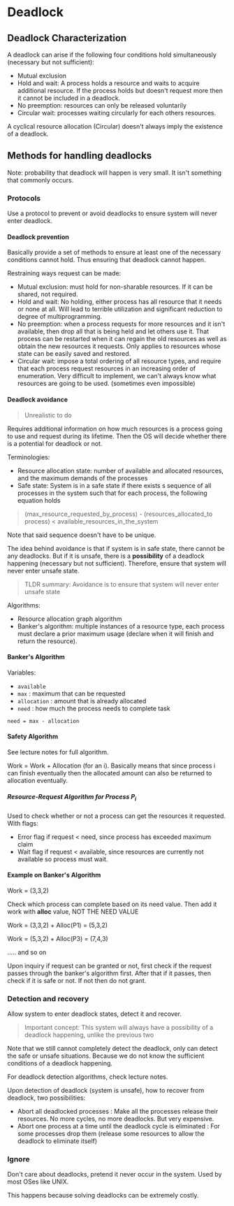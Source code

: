 # Deadlock

## Deadlock Characterization

A deadlock can arise if the following four conditions hold simultaneously (necessary but not sufficient):

- Mutual exclusion
- Hold and wait: A process holds a resource and waits to acquire additional resource. If the process holds but doesn't request more then it cannot be included in a deadlock.
- No preemption: resources can only be released voluntarily
- Circular wait: processes waiting circularly for each others resources.

A cyclical resource allocation (Circular) doesn't always imply the existence of a deadlock.

## Methods for handling deadlocks

Note: probability that deadlock will happen is very small. It isn't something that commonly occurs.

### Protocols

Use a protocol to prevent or avoid deadlocks to ensure system will never enter deadlock.

#### Deadlock prevention

Basically provide a set of methods to ensure at least one of the necessary conditions cannot hold. Thus ensuring that deadlock cannot happen.

Restraining ways request can be made:

- Mutual exclusion: must hold for non-sharable resources. If it can be shared, not required.
- Hold and wait: No holding, either process has all resource that it needs or none at all. Will lead to terrible utilization and significant reduction to degree of multiprogramming.
- No preemption: when a process requests for more resources and it isn't available, then drop all that is being held and let others use it. That process can be restarted when it can regain the old resources as well as obtain the new resources it requests. Only applies to resources whose state can be easily saved and restored.
- Circular wait: impose a total ordering of all resource types, and require that each process request resources in an increasing order of enumeration. Very difficult to implement, we can't always know what resources are going to be used. (sometimes even impossible)

#### Deadlock avoidance

> Unrealistic to do

Requires additional information on how much resources is a process going to use and request during its lifetime. Then the OS will decide whether there is a potential for deadlock or not.

Terminologies:
- Resource allocation state: number of available and allocated resources, and the maximum demands of the processes
- Safe state: System is in a safe state if there exists s sequence of all processes in the system such that for each process, the following equation holds
> (max_resource_requested_by_process) - (resources_allocated_to process) < available_resources_in_the_system

Note that said sequence doesn't have to be unique.

The idea behind avoidance is that if system is in safe state, there cannot be any deadlocks. But if it is unsafe, there is a **possibility** of a deadlock happening (necessary but not sufficient). Therefore, ensure that system will never enter unsafe state.

>TLDR summary: Avoidance is to ensure that system will never enter unsafe state

Algorithms:
- Resource allocation graph algorithm
- Banker's algorithm: multiple instances of a resource type, each process must declare a prior maximum usage (declare when it will finish and return the resource).

#### Banker's Algorithm
Variables:
- `available`
- `max` : maximum that can be requested
- `allocation` : amount that is already allocated
- `need` : how much the process needs to complete task

`need = max - allocation`

#### Safety Algorithm
See lecture notes for full algorithm.

Work = Work + Allocation (for an i). Basically means that since process i can finish eventually then the allocated amount can also be returned to allocation eventually.

##### Resource-Request Algorithm for Process P<sub>i</sub>

Used to check whether or not a process can get the resources it requested. With flags:
- Error flag if request < need, since process has exceeded maximum claim
- Wait flag if request < available, since resources are currently not available so process must wait.

#### Example on Banker's Algorithm
Work = (3,3,2)

Check which process can complete based on its need value. Then add it work with **alloc** value, NOT THE NEED VALUE

Work = (3,3,2) + Alloc(P1) = (5,3,2)

Work = (5,3,2) + Alloc(P3) = (7,4,3)

..... and so on

Upon inquiry if request can be granted or not, first check if the request passes through the banker's algorithm first. After that if it passes, then check if it is safe or not. If not then do not grant.

### Detection and recovery

Allow system to enter deadlock states, detect it and recover.

>Important concept: This system will always have a possibility of a deadlock happening, unlike the previous two

Note that we still cannot completely detect the deadlock, only can detect the safe or unsafe situations. Because we do not know the sufficient conditions of a deadlock happening.

For deadlock detection algorithms, check lecture notes.

Upon detection of deadlock (system is unsafe), how to recover from deadlock, two possibilities:
- Abort all deadlocked processes : Make all the processes release their resources. No more cycles, no more deadlocks. But very expensive.
- Abort one process at a time until the deadlock cycle is eliminated : For some processes drop them (release some resources to allow the deadlock to eliminate itself)

### Ignore

Don't care about deadlocks, pretend it never occur in the system. Used by most OSes like UNIX.

This happens because solving deadlocks can be extremely costly.
